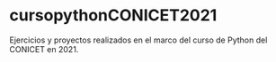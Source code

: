 # cursopythonCONICET2021
Ejercicios y proyectos realizados en el marco del curso de Python del CONICET en 2021.
